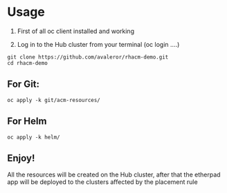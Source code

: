# Usage

1. First of all oc client installed and working

2. Log in to the Hub cluster from your terminal (oc login ....)

```
git clone https://github.com/avaleror/rhacm-demo.git
cd rhacm-demo
```

## For Git:

```
oc apply -k git/acm-resources/
```

## For Helm

```
oc apply -k helm/
```

## Enjoy!

All the resources will be created on the Hub cluster, after that the etherpad app will be deployed to the clusters affected by the placement rule
